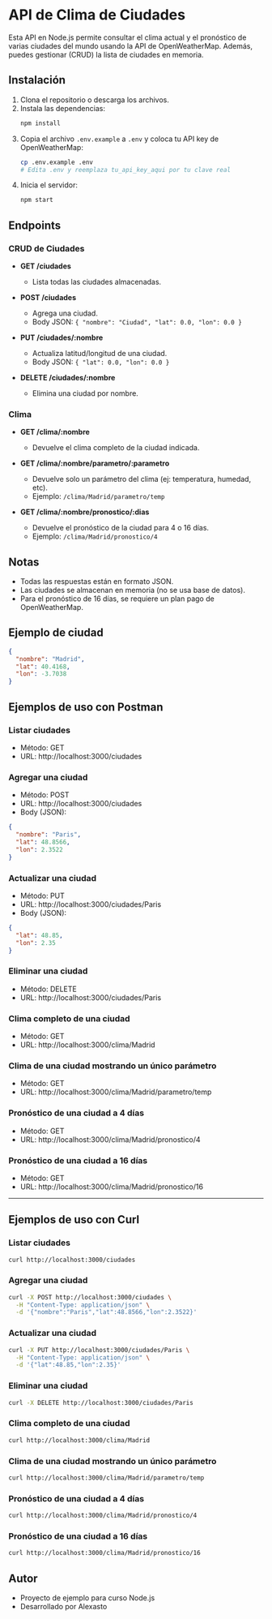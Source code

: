 # API de Clima de Ciudades

Esta API en Node.js permite consultar el clima actual y el pronóstico de varias ciudades del mundo usando la API de OpenWeatherMap. Además, puedes gestionar (CRUD) la lista de ciudades en memoria.

## Instalación

1. Clona el repositorio o descarga los archivos.
2. Instala las dependencias:
   ```bash
   npm install
   ```
3. Copia el archivo `.env.example` a `.env` y coloca tu API key de OpenWeatherMap:
   ```bash
   cp .env.example .env
   # Edita .env y reemplaza tu_api_key_aqui por tu clave real
   ```
4. Inicia el servidor:
   ```bash
   npm start
   ```

## Endpoints

### CRUD de Ciudades

- **GET /ciudades**
  - Lista todas las ciudades almacenadas.

- **POST /ciudades**
  - Agrega una ciudad.
  - Body JSON: `{ "nombre": "Ciudad", "lat": 0.0, "lon": 0.0 }`

- **PUT /ciudades/:nombre**
  - Actualiza latitud/longitud de una ciudad.
  - Body JSON: `{ "lat": 0.0, "lon": 0.0 }`

- **DELETE /ciudades/:nombre**
  - Elimina una ciudad por nombre.

### Clima

- **GET /clima/:nombre**
  - Devuelve el clima completo de la ciudad indicada.

- **GET /clima/:nombre/parametro/:parametro**
  - Devuelve solo un parámetro del clima (ej: temperatura, humedad, etc).
  - Ejemplo: `/clima/Madrid/parametro/temp`

- **GET /clima/:nombre/pronostico/:dias**
  - Devuelve el pronóstico de la ciudad para 4 o 16 días.
  - Ejemplo: `/clima/Madrid/pronostico/4`

## Notas
- Todas las respuestas están en formato JSON.
- Las ciudades se almacenan en memoria (no se usa base de datos).
- Para el pronóstico de 16 días, se requiere un plan pago de OpenWeatherMap.

## Ejemplo de ciudad
```json
{
  "nombre": "Madrid",
  "lat": 40.4168,
  "lon": -3.7038
}
```

## Ejemplos de uso con Postman

### Listar ciudades
- Método: GET
- URL: http://localhost:3000/ciudades

### Agregar una ciudad
- Método: POST
- URL: http://localhost:3000/ciudades
- Body (JSON):
```json
{
  "nombre": "Paris",
  "lat": 48.8566,
  "lon": 2.3522
}
```

### Actualizar una ciudad
- Método: PUT
- URL: http://localhost:3000/ciudades/Paris
- Body (JSON):
```json
{
  "lat": 48.85,
  "lon": 2.35
}
```

### Eliminar una ciudad
- Método: DELETE
- URL: http://localhost:3000/ciudades/Paris

### Clima completo de una ciudad
- Método: GET
- URL: http://localhost:3000/clima/Madrid

### Clima de una ciudad mostrando un único parámetro
- Método: GET
- URL: http://localhost:3000/clima/Madrid/parametro/temp

### Pronóstico de una ciudad a 4 días
- Método: GET
- URL: http://localhost:3000/clima/Madrid/pronostico/4

### Pronóstico de una ciudad a 16 días
- Método: GET
- URL: http://localhost:3000/clima/Madrid/pronostico/16

---

## Ejemplos de uso con Curl

### Listar ciudades
```bash
curl http://localhost:3000/ciudades
```

### Agregar una ciudad
```bash
curl -X POST http://localhost:3000/ciudades \
  -H "Content-Type: application/json" \
  -d '{"nombre":"Paris","lat":48.8566,"lon":2.3522}'
```

### Actualizar una ciudad
```bash
curl -X PUT http://localhost:3000/ciudades/Paris \
  -H "Content-Type: application/json" \
  -d '{"lat":48.85,"lon":2.35}'
```

### Eliminar una ciudad
```bash
curl -X DELETE http://localhost:3000/ciudades/Paris
```

### Clima completo de una ciudad
```bash
curl http://localhost:3000/clima/Madrid
```

### Clima de una ciudad mostrando un único parámetro
```bash
curl http://localhost:3000/clima/Madrid/parametro/temp
```

### Pronóstico de una ciudad a 4 días
```bash
curl http://localhost:3000/clima/Madrid/pronostico/4
```

### Pronóstico de una ciudad a 16 días
```bash
curl http://localhost:3000/clima/Madrid/pronostico/16
```

## Autor
- Proyecto de ejemplo para curso Node.js
- Desarrollado por Alexasto
